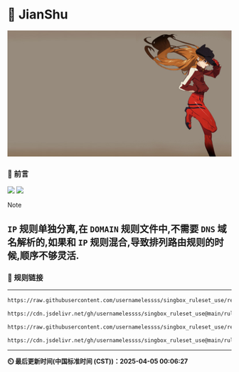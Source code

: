 
# 🧸 JianShu
![](https://raw.githubusercontent.com/usernamelessss/picture-bed/main/images/202504042256831.jpg)
### 📣 前言
![](https://shields.io/badge/-移除重复规则-ff69b4) ![](https://shields.io/badge/-IP&nbsp;规则单独存放不与&nbsp;DOMAIN&nbsp;等混合-green)
> [!NOTE]
**`IP` 规则单独分离,在 `DOMAIN` 规则文件中,不需要 `DNS` 域名解析的,如果和 `IP` 规则混合,导致排列路由规则的时候,顺序不够灵活.**
---

###  🔗 规则链接
---

```url
https://raw.githubusercontent.com/usernamelessss/singbox_ruleset_use/refs/heads/main/rule/JianShu/JianShu_No_IP.json
```

```url
https://cdn.jsdelivr.net/gh/usernamelessss/singbox_ruleset_use@main/rule/JianShu/JianShu_No_IP.json
```

```url
https://raw.githubusercontent.com/usernamelessss/singbox_ruleset_use/refs/heads/main/rule/JianShu/JianShu_No_IP.srs
```

```url
https://cdn.jsdelivr.net/gh/usernamelessss/singbox_ruleset_use@main/rule/JianShu/JianShu_No_IP.srs
```

---
**⏲️ 最后更新时间(中国标准时间 (CST))：2025-04-05 00:06:27**